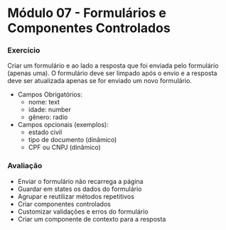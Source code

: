 # Módulo 07 - Formulários e Componentes Controlados

### Exercício

Criar um formulário e ao lado a resposta que foi enviada pelo formulário (apenas uma). O formulário deve ser limpado após o envio e a resposta deve ser atualizada apenas se for enviado um novo formulário.

- Campos Obrigatórios:
  - nome: text
  - idade: number
  - gênero: radio
- Campos opcionais (exemplos):
  - estado civil
  - tipo de documento (dinâmico)
  - CPF ou CNPJ (dinâmico)

### Avaliação

- Enviar o formulário não recarrega a página
- Guardar em states os dados do formulário
- Agrupar e reutilizar métodos repetitivos
- Criar componentes controlados
- Customizar validações e erros do formulário
- Criar um componente de contexto para a resposta
